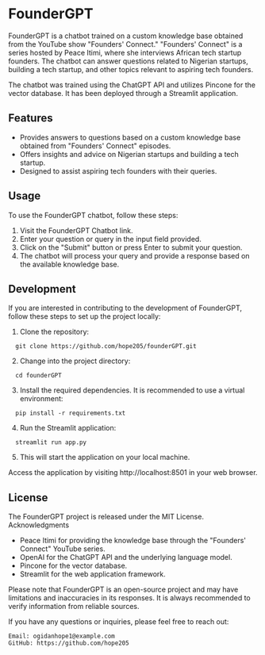 
# FounderGPT


FounderGPT is a chatbot trained on a custom knowledge base obtained from the YouTube show "Founders' Connect." "Founders' Connect" is a series hosted by Peace Itimi, where she interviews African tech startup founders. The chatbot can answer questions related to Nigerian startups, building a tech startup, and other topics relevant to aspiring tech founders.

The chatbot was trained using the ChatGPT API and utilizes Pincone for the vector database. It has been deployed through a Streamlit application.





## Features


- Provides answers to questions based on a custom knowledge base obtained from "Founders' Connect" episodes.
- Offers insights and advice on Nigerian startups and building a tech startup.
- Designed to assist aspiring tech founders with their queries.



## Usage

To use the FounderGPT chatbot, follow these steps:

1. Visit the FounderGPT Chatbot link.
2. Enter your question or query in the input field provided.
3. Click on the "Submit" button or press Enter to submit your question.
4. The chatbot will process your query and provide a response based on the available knowledge base.




## Development

If you are interested in contributing to the development of FounderGPT, follow these steps to set up the project locally:

1. Clone the repository:

```
  git clone https://github.com/hope205/founderGPT.git
```

2. Change into the project directory:

```
  cd founderGPT
```

3. Install the required dependencies. It is recommended to use a virtual environment:

```
  pip install -r requirements.txt
```

4. Run the Streamlit application:

```
  streamlit run app.py
```

5. This will start the application on your local machine.

  Access the application by visiting http://localhost:8501 in your web browser.


## License

The FounderGPT project is released under the MIT License.
Acknowledgments

- Peace Itimi for providing the knowledge base through the "Founders' Connect" YouTube series.
- OpenAI for the ChatGPT API and the underlying language model.
- Pincone for the vector database.
- Streamlit for the web application framework.
    

Please note that FounderGPT is an open-source project and may have limitations and inaccuracies in its responses. It is always recommended to verify information from reliable sources.


If you have any questions or inquiries, please feel free to reach out:

    Email: ogidanhope1@example.com
    GitHub: https://github.com/hope205








